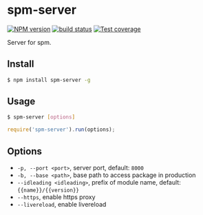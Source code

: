 # spm-server

[![NPM version][npm-image]][npm-url]
[![build status][travis-image]][travis-url]
[![Test coverage][coveralls-image]][coveralls-url]

[npm-image]: https://img.shields.io/npm/v/spm-server.svg?style=flat
[npm-url]: https://npmjs.org/package/spm-server
[travis-image]: https://img.shields.io/travis/spmjs/spm-server.svg?style=flat
[travis-url]: https://travis-ci.org/spmjs/spm-server
[coveralls-image]: https://img.shields.io/coveralls/spmjs/spm-server.svg?style=flat
[coveralls-url]: https://coveralls.io/r/spmjs/spm-server?branch=master

Server for spm.

## Install

```bash
$ npm install spm-server -g
```

## Usage

```bash
$ spm-server [options]
```

```javascript
require('spm-server').run(options);
```

## Options

* `-p, --port <port>`, server port, default: `8000`
* `-b, --base <path>`, base path to access package in production
* `--idleading <idleading>`, prefix of module name, default: `{{name}}/{{version}}`
* `--https`, enable https proxy
* `--livereload`, enable livereload
